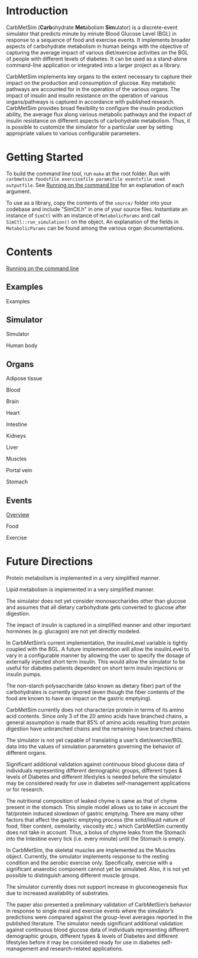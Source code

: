 # Introduction

CarbMetSim (**Carb**ohydrate **Met**abolism **Sim**ulator) is a discrete-event simulator that predicts minute by minute Blood Glucose Level (BGL) in response to a sequence of food and exercise events. It implements broader aspects of carbohydrate metabolism in human beings with the objective of capturing the average impact of various diet/exercise activities on the BGL of people with different levels of diabetes. It can be used as a stand-alone command-line application or integrated into a larger project as a library.

CarbMetSim implements key organs to the extent necessary to capture their impact on the production and consumption of glucose. Key metabolic pathways are accounted for in the operation of the various organs. The impact of insulin and insulin resistance on the operation of various organs/pathways is captured in accordance with published research. CarbMetSim provides broad flexibility to configure the insulin production ability, the average flux along various metabolic pathways and the impact of insulin resistance on different aspects of carbohydrate metabolism. Thus, it is possible to customize the simulator for a particular user by setting appropriate values to various configurable parameters.



# Getting Started

To build the command line tool, run `make` at the root folder. Run with `carbmetsim foodsfile exercisefile paramsfile eventsfile seed outputfile`. See [Running on the command line](CLI.md) for an explanation of each argument.

To use as a library, copy the contents of the `source/` folder into your codebase and include "SimCtl.h" in one of your source files. Instantiate an instance of `SimCtl` with an instance of `MetabolicParams`  and call `SimCtl::run_simulation()` on the object. An explanation of the fields in `MetabolicParams` can be found among the various organ documentations.



# Contents

[Running on the command line](CLI.md)



## Examples

Examples



## Simulator

Simulator

Human body



## Organs

Adipose tissue

Blood

Brain

Heart

Intestine

Kidneys

Liver

Muscles

Portal vein

Stomach



## Events

[Overview](Events.md)

Food

Exercise



# Future Directions

Protein metabolism is implemented in a very simplified manner.

Lipid metabolism is implemented in a very simplified manner.

The simulator does not yet consider monosaccharides other than glucose and assumes that all dietary carbohydrate gets converted to glucose after digestion.

The impact of insulin is captured in a simplified manner and other important hormones (e.g. glucagon) are not yet directly modeled.

In CarbMetSim’s current implementation, the insulinLevel variable is tightly coupled with the BGL. A future implementation will allow the insulinLevel to vary in a configurable manner by allowing the user to specify the dosage of externally injected short term insulin. This would allow the simulator to be useful for diabetes patients dependent on short term insulin injections or insulin pumps.

The non-starch polysaccharide (also known as dietary fiber) part of the carbohydrates is currently ignored (even though the fiber contents of the food are known to have an impact on the gastric emptying).

CarbMetSim currently does not characterize protein in terms of its amino acid contents. Since only 3 of the 20 amino acids have branched chains, a general assumption is made that 85% of amino acids resulting from protein digestion have unbranched chains and the remaining have branched chains.

The simulator is not yet capable of translating a user’s diet/exercise/BGL data into the values of simulation parameters governing the behavior of different organs.

Significant additional validation against continuous blood glucose data of individuals representing different demographic groups, different types & levels of Diabetes and different lifestyles is needed before the simulator may be considered ready for use in diabetes self-management applications or for research.

The nutritional composition of leaked chyme is same as that of chyme present in the stomach. This simple model allows us to take in account the fat/protein induced slowdown of gastric emptying. There are many other factors that affect the gastric emptying process (the solid/liquid nature of food, fiber content, osmolarity, viscosity etc.) which CarbMetSim currently does not take in account. Thus, a bolus of chyme leaks from the Stomach into the Intestine every tick (i.e. every minute) until the Stomach is empty.

In CarbMetSim, the skeletal muscles are implemented as the Muscles object. Currently, the simulator implements response to the resting condition and the aerobic exercise only. Specifically, exercise with a significant anaerobic component cannot yet be simulated. Also, it is not yet possible to distinguish among different muscle groups.


The simulator currently does not support increase in gluconeogenesis flux due to increased availability of substrates.

The paper also presented a preliminary validation of CarbMetSim’s behavior in response to single meal and exercise events where the simulator’s predictions were compared against the group-level averages reported in the published literature. The simulator needs significant additional validation against continuous blood glucose data of individuals representing different demographic groups, different types & levels of Diabetes and different lifestyles before it may be considered ready for use in diabetes self-management and research-related applications.

